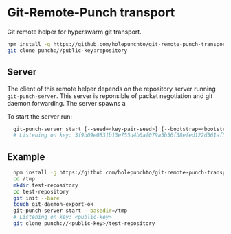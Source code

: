 # Git-Remote-Punch transport

Git remote helper for hyperswarm git transport.

``` bash
npm install -g https://github.com/holepunchto/git-remote-punch-transport
git clone punch://public-key:repository
```

## Server

The client of this remote helper depends on the repository server running `git-punch-server`. This server is reponsible of packet negotiation and git daemon forwarding.
The server spawns a 

To start the server run:

``` bash
  git-punch-server start [--seed=<key-pair-seed>] [--bootstrap=<bootstrap-url>] [--basedir=<directory>]
  # Listening on key: 3f9b09e0831b13e755d4b0af079a5b56f38efed122d561af5069e1e35cf2a1c2

```

## Example

``` bash
  npm install -g https://github.com/holepunchto/git-remote-punch-transport
  cd /tmp
  mkdir test-repository
  cd test-repository
  git init --bare
  touch git-daemon-export-ok
  git-punch-server start --basedir=/tmp
  # Listening on key: <public-key>
  git clone punch://<public-key>/test-repository
```

